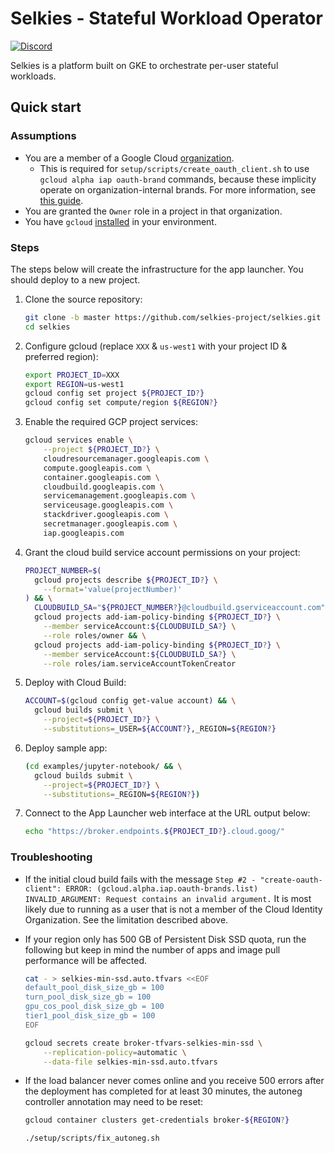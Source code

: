 # Selkies - Stateful Workload Operator

[![Discord](https://img.shields.io/discord/798699922223398942?logo=discord)](https://discord.gg/wDNGDeSW5F)

Selkies is a platform built on GKE to orchestrate per-user stateful workloads.

## Quick start

### Assumptions

* You are a member of a Google Cloud [organization](https://cloud.google.com/resource-manager/docs/creating-managing-organization).
  * This is required for `setup/scripts/create_oauth_client.sh` to use `gcloud alpha iap oauth-brand` commands, because these implicity operate on organization-internal brands. For more information, see [this guide](https://cloud.google.com/iap/docs/programmatic-oauth-clients).
* You are granted the `Owner` role in a project in that organization. <!-- TODO: Can we de-escalate this role assumption? What minimal role/permissions are actually required? -->
* You have `gcloud` [installed](https://cloud.google.com/sdk/docs/install) in your environment.

### Steps

The steps below will create the infrastructure for the app launcher. You should deploy to a new project.

1. Clone the source repository:

    ```bash
    git clone -b master https://github.com/selkies-project/selkies.git
    cd selkies
    ```

1. Configure gcloud (replace `XXX` & `us-west1` with your project ID & preferred region): <!-- TODO: Add a "supported regions" list? What regions can/can't Selkies run in? -->

    ```bash
    export PROJECT_ID=XXX
    export REGION=us-west1
    gcloud config set project ${PROJECT_ID?}
    gcloud config set compute/region ${REGION?}
    ```

1. Enable the required GCP project services:

    ```bash
    gcloud services enable \
        --project ${PROJECT_ID?} \
        cloudresourcemanager.googleapis.com \
        compute.googleapis.com \
        container.googleapis.com \
        cloudbuild.googleapis.com \
        servicemanagement.googleapis.com \
        serviceusage.googleapis.com \
        stackdriver.googleapis.com \
        secretmanager.googleapis.com \
        iap.googleapis.com
    ```

1. Grant the cloud build service account permissions on your project:

    ```bash
    PROJECT_NUMBER=$(
      gcloud projects describe ${PROJECT_ID?} \
        --format='value(projectNumber)'
    ) && \
      CLOUDBUILD_SA="${PROJECT_NUMBER?}@cloudbuild.gserviceaccount.com" && \
      gcloud projects add-iam-policy-binding ${PROJECT_ID?} \
        --member serviceAccount:${CLOUDBUILD_SA?} \
        --role roles/owner && \
      gcloud projects add-iam-policy-binding ${PROJECT_ID?} \
        --member serviceAccount:${CLOUDBUILD_SA?} \
        --role roles/iam.serviceAccountTokenCreator
    ```

1. Deploy with Cloud Build:

    ```bash
    ACCOUNT=$(gcloud config get-value account) && \
      gcloud builds submit \
        --project=${PROJECT_ID?} \
        --substitutions=_USER=${ACCOUNT?},_REGION=${REGION?}
    ```

1. Deploy sample app:

    ```bash
    (cd examples/jupyter-notebook/ && \
      gcloud builds submit \
        --project=${PROJECT_ID?} \
        --substitutions=_REGION=${REGION?})
    ```

1. Connect to the App Launcher web interface at the URL output below:

    ```bash
    echo "https://broker.endpoints.${PROJECT_ID?}.cloud.goog/"
    ```

### Troubleshooting

* If the initial cloud build fails with the message `Step #2 - "create-oauth-client": ERROR: (gcloud.alpha.iap.oauth-brands.list) INVALID_ARGUMENT: Request contains an invalid argument.` It is most likely due to running as a user that is not a member of the Cloud Identity Organization. See the limitation described above.

* If your region only has 500 GB of Persistent Disk SSD quota, run the following but keep in mind the number of apps and image pull performance will be affected.

    ```bash
    cat - > selkies-min-ssd.auto.tfvars <<EOF
    default_pool_disk_size_gb = 100
    turn_pool_disk_size_gb = 100
    gpu_cos_pool_disk_size_gb = 100
    tier1_pool_disk_size_gb = 100
    EOF
    ```

    ```bash
    gcloud secrets create broker-tfvars-selkies-min-ssd \
        --replication-policy=automatic \
        --data-file selkies-min-ssd.auto.tfvars
    ```

* If the load balancer never comes online and you receive 500 errors after the deployment has completed for at least 30 minutes, the autoneg controller annotation may need to be reset:

    ```bash
    gcloud container clusters get-credentials broker-${REGION?}
    ```

    ```bash
    ./setup/scripts/fix_autoneg.sh
    ```
